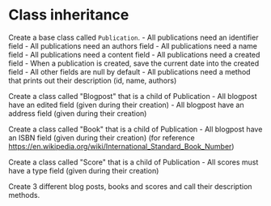 # Class inheritance

Create a base class called `Publication`.
    - All publications need an identifier field
    - All publications need an authors field
    - All publications need a name field
    - All publications need a content field
    - All publications need a created field
    - When a publication is created, save the current date into the created field
    - All other fields are null by default
    - All publications need a method that prints out their description (id, name, authors)

Create a class called "Blogpost" that is a child of Publication
    - All blogpost have an edited field (given during their creation)
    - All blogpost have an address field (given during their creation)

Create a class called "Book" that is a child of Publication
    - All blogpost have an ISBN field  (given during their creation)
        (for reference https://en.wikipedia.org/wiki/International_Standard_Book_Number)

Create a class called "Score" that is a child of Publication
    - All scores must have a type field (given during their creation)

Create 3 different blog posts, books and scores and call their description methods.